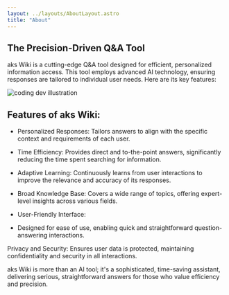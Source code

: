 ```yaml
---
layout: ../layouts/AboutLayout.astro
title: "About"
---
```


## The Precision-Driven Q&A Tool

aks Wiki is a cutting-edge Q&A tool designed for efficient, personalized information access. This tool employs advanced AI technology, ensuring responses are tailored to individual user needs. Here are its key features:

<div>
  <img src="/assets/dev.svg" class="sm:w-1/2 mx-auto" alt="coding dev illustration">
</div>

## Features of aks Wiki:

- Personalized Responses:
  Tailors answers to align with the specific context and requirements of each user.
- Time Efficiency:
  Provides direct and to-the-point answers, significantly reducing the time spent searching for information.
- Adaptive Learning:
  Continuously learns from user interactions to improve the relevance and accuracy of its responses.

- Broad Knowledge Base:
  Covers a wide range of topics, offering expert-level insights across various fields.

- User-Friendly Interface:
- Designed for ease of use, enabling quick and straightforward question-answering interactions.

Privacy and Security: Ensures user data is protected, maintaining confidentiality and security in all interactions.

aks Wiki is more than an AI tool; it's a sophisticated, time-saving assistant, delivering serious, straightforward answers for those who value efficiency and precision.
